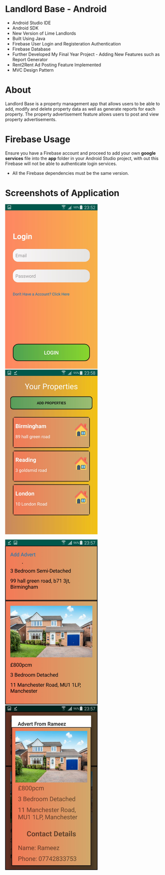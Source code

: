 # Landlord Base - Android
- Android Studio IDE
- Android SDK
- New Version of Lime Landlords
- Built Using Java
- Firebase User Login and Registeration Authentication
- Firebase Database
- Further Developed My Final Year Project - Adding New Features such as Report Generator
- Rent2Rent Ad Posting Feature Implemented
- MVC Design Pattern

# About
Landlord Base is a property management app that allows users to be able to add, modify and delete property data as well as generate reports for each property. The property advertisement feature allows users to post and view property advertisements.

# Firebase Usage
Ensure you have a Firebase account and proceed to add your own **google services** file into the **app** folder in your Android Studio project, with out this Firebase will not be able to authenticate login services.

- All the Firebase dependencies must be the same version.

# Screenshots of Application

<img src="screenshots/image1.jpeg" width=300> <img src="screenshots/image2.jpeg" width=300>


<img src="screenshots/image3.jpeg" width=300> <img src="screenshots/image4.jpeg" width=300>
